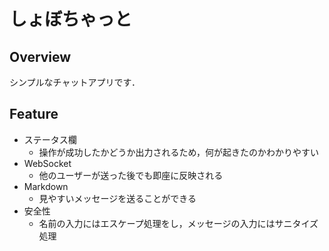 
# しょぼちゃっと

## Overview
シンプルなチャットアプリです．

## Feature
- ステータス欄
    - 操作が成功したかどうか出力されるため，何が起きたのかわかりやすい
- WebSocket
    - 他のユーザーが送った後でも即座に反映される
- Markdown
    - 見やすいメッセージを送ることができる
- 安全性
    - 名前の入力にはエスケープ処理をし，メッセージの入力にはサニタイズ処理


